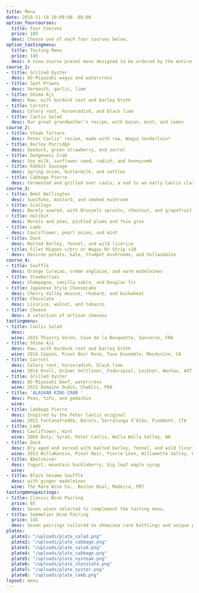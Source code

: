 ```yaml
---
title: Menu
date: 2016-11-10 10:09:00 -08:00
option_fourcourses:
  title: Four Courses
  price: 105
  desc: Choose one of each four courses below.
option_tastingmenu:
  title: Tasting Menu
  price: 145
  desc: A nine-course preset menu designed to be ordered by the entire table.
course_1:
- title: Grilled Oyster
  desc: A5 Miyazaki wagyu and watercress
- title: Spot Prawns
  desc: Vermouth, garlic, lime
- title: Shima Aji
  desc: Raw, with burdock root and barley broth
- title: Carrots
  desc: Celery root, horseradish, and black lime
- title: Canlis Salad
  desc: Our great grandmother’s recipe, with bacon, mint, and lemon
course_2:
- title: Steak Tartare
  desc: Peter Canlis’ recipe, made with raw, Wagyu tenderloin*
- title: Barley Porridge
  desc: Geoduck, green strawberry, and sorrel
- title: Dungeness Crab
  desc: Soy milk, sunflower seed, radish, and honeycomb
- title: Rabbit Sausage
  desc: Spring onion, buttermilk, and nettles
- title: Cabbage Pierre
  desc: Fermented and grilled over coals; a nod to an early Canlis classic
course_3:
- title: Beet Wellington
  desc: Sunchoke, mustard, and smoked mushroom
- title: Scallops
  desc: Barely seared, with Brussels sprouts, chestnut, and grapefruit
- title: Halibut
  desc: Morels and peas, pickled plums and foie gras
- title: Lamb
  desc: Cauliflower, pearl onion, and mint
- title: Duck
  desc: Malted Barley, fennel, and wild licorice
- title: Filet Mignon </br> or Wagyu NY Strip +20
  desc: Désirée potato, kale, trumpet mushrooms, and hollandaise
course_4:
- title: Soufflè
  desc: Orange Curaçao, crème anglaise, and warm madeleines
- title: Stawberries
  desc: Champagne, vanilla sable, and Douglas fir
- title: Japanese Style Cheesecake
  desc: Cherry Valley mousse, rhubarb, and buckwheat
- title: Chocolate
  desc: Licorice, walnut, and tobacco
- title: Cheese
  desc: A selection of artisan cheeses
tastingmenu:
- title: Canlis Salad
  desc: 
  wine: 2015 Thierry Véron, Cave de la Bouquette, Sancerre, FRA
- title: Shima Aji
  desc: Raw, with burdock root and barley broth
  wine: 2016 Copain, Pinot Noir Rosé, Tous Ensemble, Mendocino, CA
- title: Carrots
  desc: Celery root, horseradish, black lime
  wine: 2014 Knoll, Grüner Veltliner, Federspiel, Loibner, Wachau, AUT
- title: Grilled Oyster
  desc: A5 Miyazaki beef, watercress
  wine: 2015 Domaine Oudin, Chablis, FRA
- title: 'ALASKAN KING CRAB '
  desc: Peas, tofu, and gomashio
  wine: 
- title: Cabbage Pierre
  desc: Inspired by the Peter Canlis original
  wine: 2011 Fontanafredda, Barolo, Serralunga d’Alba, Piedmont, ITA
- title: Lamb
  desc: Cauliflower, mint
  wine: 2009 Buty, Syrah, Peter Canlis, Walla Walla Valley, WA
- title: Duck
  desc: Dry-aged and served with malted barley, fennel, and wild licorice
  wine: 2013 WillaKenzie, Pinot Noir, Pierre Léon, Willamette Valley, OR
- title: Æbelskiver
  desc: Yogurt, mountain huckleberry, big leaf maple syrup
  wine: 
- title: Black Sesame Soufflè
  desc: with ginger madeleines
  wine: The Rare Wine Co., Boston Bual, Madeira, PRT
tastingmenupairings:
- title: Classic Wine Pairing
  price: 95
  desc: Seven wines selected to complement the tasting menu.
- title: Sommelier Wine Pairing
  price: 145
  desc: Seven pairings tailored to showcase rare bottlings and unique producers.
plates:
  plate1: "/uploads/plate_salad.png"
  plate2: "/uploads/plate_cabbage.png"
  plate3: "/uploads/plate_salad.png"
  plate4: "/uploads/plate_cabbage.png"
  plate5: "/uploads/plate_nysteak.png"
  plate6: "/uploads/plate_chocolate.png"
  plate7: "/uploads/plate_oyster.png"
  plate8: "/uploads/plate_lamb.png"
layout: menu
---
```


